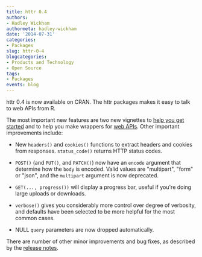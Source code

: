 ```yaml
---
title: httr 0.4
authors: 
- Hadley Wickham
authormeta: hadley-wickham
date: '2014-07-31'
categories:
- Packages
slug: httr-0-4
blogcategories:
- Products and Technology
- Open Source
tags:
- Packages
events: blog
---
```



httr 0.4 is now available on CRAN. The httr packages makes it easy to talk to web APIs from R.

The most important new features are two new vignettes to [help you get started](http://cran.r-project.org/web/packages/httr/vignettes/quickstart.html) and to help you make wrappers for [web APIs](http://cran.r-project.org/web/packages/httr/vignettes/api-packages.html). Other important improvements include:

  * New `headers()` and `cookies()` functions to extract headers and cookies from responses. `status_code()` returns HTTP status codes.

  * `POST()` (and `PUT()`, and `PATCH()`) now have an `encode` argument that determine how the `body` is encoded. Valid values are "multipart", "form" or "json", and the `multipart` argument is now deprecated.

  * `GET(..., progress())` will display a progress bar, useful if you're doing large uploads or downloads.

  * `verbose()` gives you considerably more control over degree of verbosity, and defaults have been selected to be more helpful for the most common cases.

  * NULL `query` parameters are now dropped automatically.

There are number of other minor improvements and bug fixes, as described by the [release notes](https://github.com/hadley/httr/releases/tag/v0.4).

